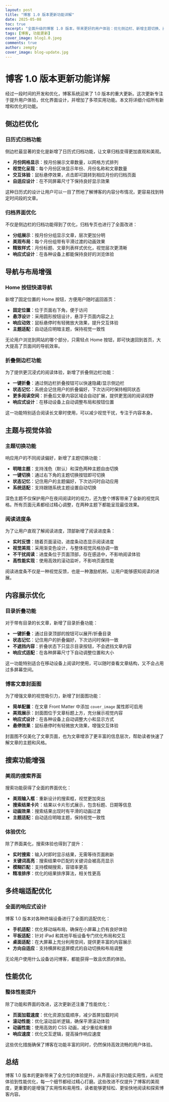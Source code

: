 ```yaml
---
layout: post
title: "博客 1.0 版本更新功能详解"
date: 2025-05-08
toc: true
excerpt: "全面升级的博客 1.0 版本，带来更好的用户体验：优化侧边栏、新增主题切换、阅读进度条、折叠功能等多项改进"
tags: [博客, 功能更新]
cover_image: blog1.0.jpeg
comments: true
author: zempty
cover_image: blog-update.jpg
---
```


# 博客 1.0 版本更新功能详解

经过一段时间的开发和优化，博客系统迎来了 1.0 版本的重大更新。这次更新专注于提升用户体验，优化界面设计，并增加了多项实用功能。本文将详细介绍所有新增和优化的功能。

## 侧边栏优化

### 日历式归档功能

侧边栏最显著的变化是新增了日历式归档功能，让文章归档变得更加直观和美观。

- **月份网格显示**：按月份展示文章数量，以网格方式排列
- **视觉化呈现**：每个月份区块显示年份、月份名称和文章数量
- **交互体验**：鼠标悬停效果，点击即可跳转到相应月份的归档页面
- **自适应设计**：在不同屏幕尺寸下保持良好显示效果

这种日历式的设计让用户可以一目了然地了解博客的内容分布情况，更容易找到特定时间段的文章。

### 归档界面优化

不仅是侧边栏的归档功能得到了优化，归档专页也进行了全面改进：

- **分组展示**：按月份分组显示文章，层次更加分明
- **美观布局**：每个月份组带有平滑过渡的动画效果
- **精致样式**：月份标题、文章列表样式优化，视觉层次更清晰
- **响应式设计**：在各种设备上都能保持良好的浏览体验

## 导航与布局增强

### Home 按钮快速导航

新增了固定位置的 Home 按钮，方便用户随时返回首页：

- **固定位置**：位于页面右下角，便于访问
- **悬浮设计**：采用圆形按钮设计，悬浮于页面内容之上
- **响应动效**：鼠标悬停时有轻微放大效果，提升交互体验
- **主题适配**：自动适应明暗主题，保持视觉一致性

无论用户浏览到网站的哪个部分，只需轻点 Home 按钮，即可快速回到首页，大大提高了页面间的导航效率。

### 折叠侧边栏功能

为了提供更沉浸式的阅读体验，新增了折叠侧边栏功能：

- **一键折叠**：通过侧边栏折叠按钮可以快速隐藏/显示侧边栏
- **状态记忆**：系统会记住用户的折叠偏好，下次访问时保持相同状态
- **更多阅读空间**：折叠后文章内容区域会自动扩展，提供更宽阔的阅读视野
- **响应式设计**：在移动设备上自动调整布局和按钮位置

这一功能特别适合阅读长文章时使用，可以减少视觉干扰，专注于内容本身。

## 主题与视觉体验

### 主题切换功能

响应用户的不同阅读偏好，新增了主题切换功能：

- **明暗主题**：支持浅色（默认）和深色两种主题自由切换
- **一键切换**：通过右下角的主题切换按钮即可切换
- **状态记忆**：记住用户的主题偏好，下次访问时自动应用
- **系统适配**：支持跟随系统主题设置自动切换

深色主题不仅保护用户在夜间阅读时的视力，还为整个博客带来了全新的视觉风格。所有页面元素都经过精心调整，在两种主题下都能呈现最佳效果。

### 阅读进度条

为了让用户直观了解阅读进度，顶部新增了阅读进度条：

- **实时反馈**：随着页面滚动，进度条动态显示阅读进度
- **视觉美观**：采用渐变色设计，与整体视觉风格协调一致
- **不干扰阅读**：进度条位于页面顶部，存在感适中，不影响阅读体验
- **高性能实现**：使用高效的滚动监听，不影响页面性能

阅读进度条不仅是一种视觉反馈，也是一种激励机制，让用户能够感知阅读的进展。

## 内容展示优化

### 目录折叠功能

对于带有目录的长文章，新增了目录折叠功能：

- **一键折叠**：通过目录顶部的按钮可以展开/折叠目录
- **状态记忆**：记住用户的折叠偏好，下次访问时保持一致
- **不遮挡内容**：折叠状态下只显示目录按钮，不会遮挡文章内容
- **响应式适配**：在各种屏幕尺寸下自动调整位置和大小

这一功能特别适合在移动设备上阅读时使用，可以随时查看文章结构，又不会占用过多屏幕空间。

### 博客文章封面图

为了增强文章的视觉吸引力，新增了封面图功能：

- **简单配置**：在文章 Front Matter 中添加 `cover_image` 属性即可启用
- **美观展示**：封面图位于文章标题上方，充分展示视觉内容
- **响应式设计**：在各种设备上自动调整大小和显示方式
- **悬停效果**：鼠标悬停时有轻微放大效果，增强交互体验

封面图不仅美化了文章页面，也为文章增添了更丰富的信息层次，帮助读者快速了解文章的主题和风格。

## 搜索功能增强

### 美观的搜索界面

搜索功能获得了全面的界面优化：

- **美观输入框**：重新设计的搜索框，视觉更加突出
- **搜索结果卡片**：结果以卡片形式展示，包含标题、日期等信息
- **动画效果**：搜索结果出现时有平滑的动画过渡
- **主题适配**：自动适应明暗主题，保持视觉一致性

### 体验优化

除了界面美化，搜索体验也得到了提升：

- **实时搜索**：输入时即时显示结果，无需等待页面刷新
- **关键词高亮**：搜索结果中匹配的关键词会被高亮显示
- **模糊匹配**：支持模糊搜索，容错率更高
- **精准排序**：优化的结果排序算法，相关性更高

## 多终端适配优化

### 全面的响应式设计

博客 1.0 版本对各种终端设备进行了全面的适配优化：

- **手机适配**：优化移动端布局，确保在小屏幕上仍有良好体验
- **平板适配**：针对 iPad 和其他平板设备专门优化布局和交互
- **桌面适配**：在大屏幕上充分利用空间，提供更丰富的内容展示
- **方向自适应**：支持横屏和竖屏模式的自动切换和布局调整

无论用户使用什么设备访问博客，都能获得一致且优质的体验。

## 性能优化

### 整体性能提升

除了功能和界面的改进，这次更新还注重了性能优化：

- **页面加载速度**：优化资源加载顺序，减少首屏加载时间
- **滚动性能**：优化滚动监听逻辑，确保平滑滚动体验
- **动画性能**：使用高效的 CSS 动画，减少重绘和重排
- **响应速度**：优化交互逻辑，提高操作响应速度

这些优化措施确保了博客在功能丰富的同时，仍然保持高效流畅的用户体验。

## 总结

博客 1.0 版本的更新带来了全方位的体验提升，从界面设计到功能实用性，从视觉体验到性能优化，每一个细节都经过精心打磨。这些改进不仅提升了博客的美观度，更重要的是增强了实用性和易用性，读者能够更轻松、更愉快地阅读和探索博客内容。
